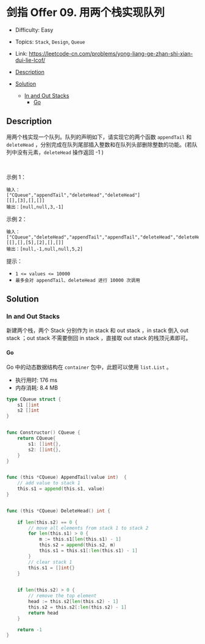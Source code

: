 <!-- omit in toc -->
# 剑指 Offer 09. 用两个栈实现队列

- Difficulty: Easy
- Topics: `Stack`, `Design`, `Queue`
- Link: https://leetcode-cn.com/problems/yong-liang-ge-zhan-shi-xian-dui-lie-lcof/

- [Description](#description)
- [Solution](#solution)
  - [In and Out Stacks](#in-and-out-stacks)
    - [Go](#go)

## Description

用两个栈实现一个队列。队列的声明如下，请实现它的两个函数 `appendTail` 和 `deleteHead` ，分别完成在队列尾部插入整数和在队列头部删除整数的功能。(若队列中没有元素，`deleteHead` 操作返回 -1 )

 

示例 1：

```
输入：
["CQueue","appendTail","deleteHead","deleteHead"]
[[],[3],[],[]]
输出：[null,null,3,-1]
```

示例 2：

```
输入：
["CQueue","deleteHead","appendTail","appendTail","deleteHead","deleteHead"]
[[],[],[5],[2],[],[]]
输出：[null,-1,null,null,5,2]
```

提示：

- `1 <= values <= 10000`
- `最多会对 appendTail、deleteHead 进行 10000 次调用`


## Solution

### In and Out Stacks

新建两个栈，两个 Stack 分别作为 in stack 和 out stack ，in stack 倒入 out stack ；out stack 不需要倒回 in stack ，直接取 out stack 的栈顶元素即可。

#### Go

Go 中的动态数据结构在 `container` 包中，此题可以使用 `list.List` 。

- 执行用时: 176 ms
- 内存消耗: 8.4 MB

```go
type CQueue struct {
    s1 []int
    s2 []int
}


func Constructor() CQueue {
    return CQueue{
        s1: []int{},
        s2: []int{},
    }
}


func (this *CQueue) AppendTail(value int)  {
    // add value to stack 1
    this.s1 = append(this.s1, value)
}


func (this *CQueue) DeleteHead() int {
    
    if len(this.s2) == 0 {
        // move all elements from stack 1 to stack 2
        for len(this.s1) > 0 {
            m := this.s1[len(this.s1) - 1]
            this.s2 = append(this.s2, m)
            this.s1 = this.s1[:len(this.s1) - 1]
        }
        // clear stack 1
        this.s1 = []int{}
    }
    

    if len(this.s2) > 0 {
        // remove the top element
        head := this.s2[len(this.s2) - 1]
        this.s2 = this.s2[:len(this.s2) - 1]
        return head
    }

    return -1
}
```
